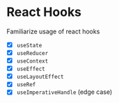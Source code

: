 # React Hooks
Familiarize usage of react hooks
- [x] `useState`
- [x] `useReducer`
- [x] `useContext`
- [x] `useEffect`
- [x] `useLayoutEffect`
- [x] `useRef`
- [x] `useImperativeHandle` (edge case)
